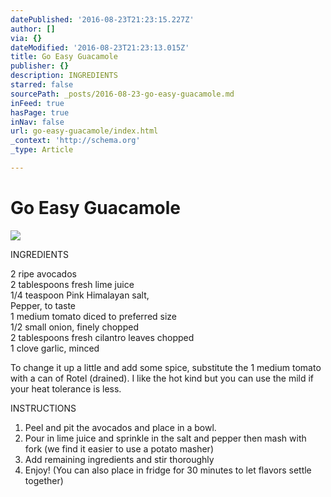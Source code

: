 ```yaml
---
datePublished: '2016-08-23T21:23:15.227Z'
author: []
via: {}
dateModified: '2016-08-23T21:23:13.015Z'
title: Go Easy Guacamole
publisher: {}
description: INGREDIENTS
starred: false
sourcePath: _posts/2016-08-23-go-easy-guacamole.md
inFeed: true
hasPage: true
inNav: false
url: go-easy-guacamole/index.html
_context: 'http://schema.org'
_type: Article

---
```

# Go Easy Guacamole
![](https://the-grid-user-content.s3-us-west-2.amazonaws.com/9271a853-fbdc-4bfa-8fb8-786623eaa8ce.jpg)

INGREDIENTS

2 ripe avocados  
2 tablespoons fresh lime juice  
1/4 teaspoon Pink Himalayan salt,  
Pepper, to taste  
1 medium tomato diced to preferred size  
1/2 small onion, finely chopped  
2 tablespoons fresh cilantro leaves chopped  
1 clove garlic, minced

To change it up a little and add some spice, substitute the 1 medium tomato with a can of Rotel (drained). I like the hot kind but you can use the mild if your heat tolerance is less.

INSTRUCTIONS

1. Peel and pit the avocados and place in a bowl.
2. Pour in lime juice and sprinkle in the salt and pepper then mash with fork (we find it easier to use a potato masher)
3. Add remaining ingredients and stir thoroughly
4. Enjoy! (You can also place in fridge for 30 minutes to let flavors settle together)